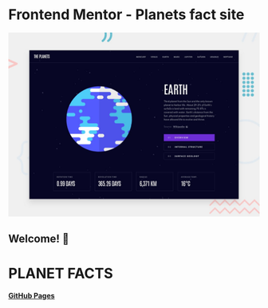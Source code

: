 # Frontend Mentor - Planets fact site

![Design preview for the Planets fact site coding challenge](./images/preview.jpg)

## Welcome! 👋

# PLANET FACTS

#### [GitHub Pages](https://nikih449.github.io/planets-fact-site/)
